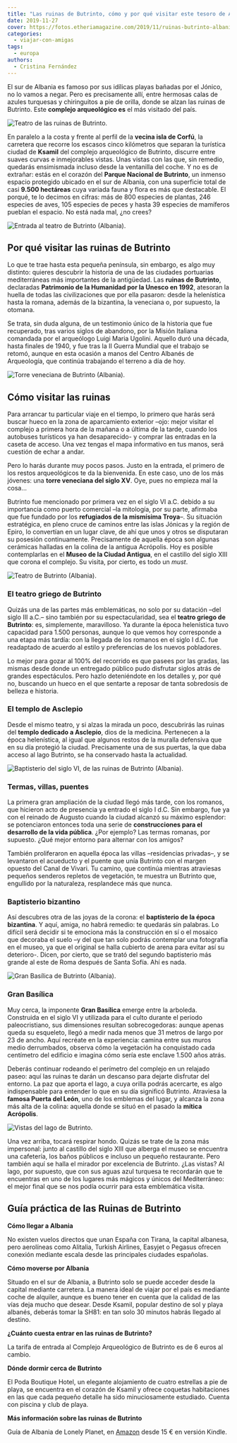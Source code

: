 ```yaml
---
title: "Las ruinas de Butrinto, cómo y por qué visitar este tesoro de Albania"
date: 2019-11-27
cover: https://fotos.etheriamagazine.com/2019/11/ruinas-butrinto-albania.jpg
categories: 
  - viajar-con-amigas
tags: 
  - europa
authors: 
  - Cristina Fernández
---
```


El sur de Albania es famoso por sus idílicas playas bañadas por el Jónico, no lo vamos a 
negar. Pero es precisamente allí, entre hermosas calas de azules turquesas y 
chiringuitos a pie de orilla, donde se alzan las ruinas de Butrinto. Este **complejo 
arqueológico es** el más visitado del país. 

![Teatro de las ruinas de Butrinto.](https://fotos.etheriamagazine.com/2019/11/ruinas-butrinto-albania.jpg "Teatro de las ruinas de Butrinto. ©PB")

En paralelo a la costa y frente al perfil de la **vecina isla de Corfú**, la carretera 
que recorre los escasos cinco kilómetros que separan la turística ciudad de **Ksamil** 
del complejo arqueológico de Butrinto, discurre entre suaves curvas e inmejorables 
vistas. Unas vistas con las que, sin remedio, quedarás ensimismada incluso desde la 
ventanilla del coche. Y no es de extrañar: estás en el corazón del **Parque Nacional de 
Butrinto**, un inmenso espacio protegido ubicado en el sur de Albania, con una 
superficie total de casi **9.500 hectáreas** cuya variada fauna y flora es más que 
destacable. El porqué, te lo decimos en cifras: más de 800 especies de plantas, 246 
especies de aves, 105 especies de peces y hasta 39 especies de mamíferos pueblan el 
espacio. No está nada mal, ¿no crees? 

![Entrada al teatro de Butrinto (Albania).](https://fotos.etheriamagazine.com/2019/11/albania-entrada-a-teatro-butrinto.jpg "Entrada al teatro de Butrinto (Albania).")

## Por qué visitar las ruinas de Butrinto

Lo que te trae hasta esta pequeña península, sin embargo, es algo muy distinto: quieres 
descubrir la historia de una de las ciudades portuarias mediterráneas más importantes de 
la antigüedad. Las **ruinas de Butrinto**, declaradas **Patrimonio de la Humanidad por 
la Unesco en 1992**, atesoran la huella de todas las civilizaciones que por ella 
pasaron: desde la helenística hasta la romana, además de la bizantina, la veneciana o, 
por supuesto, la otomana. 

Se trata, sin duda alguna, de un testimonio único de la historia que fue recuperado, 
tras varios siglos de abandono, por la Misión Italiana comandada por el arqueólogo Luigi 
Maria Ugolini. Aquello duró una década, hasta finales de 1940, y fue tras la II Guerra 
Mundial que el trabajo se retomó, aunque en esta ocasión a manos del Centro Albanés de 
Arqueología, que continúa trabajando el terreno a día de hoy. 

![Torre veneciana de Butrinto (Albania).](https://fotos.etheriamagazine.com/2019/11/albania-torre-veneciana-Butrinto.jpg "Torre veneciana de Butrinto (Albania).")

## Cómo visitar las ruinas

Para arrancar tu particular viaje en el tiempo, lo primero que harás será buscar hueco 
en la zona de aparcamiento exterior –ojo: mejor visitar el complejo a primera hora de la 
mañana o a última de la tarde, cuando los autobuses turísticos ya han desaparecido- y 
comprar las entradas en la caseta de acceso. Una vez tengas el mapa informativo en tus 
manos, será cuestión de echar a andar. 

Pero lo harás durante muy pocos pasos. Justo en la entrada, el primero de los restos 
arqueológicos te da la bienvenida. En este caso, uno de los más jóvenes: una **torre 
veneciana del siglo XV**. Oye, pues no empieza mal la cosa… 

Butrinto fue mencionado por primera vez en el siglo VI a.C. debido a su importancia como 
puerto comercial –la mitología, por su parte, afirmaba que fue fundado por los 
**refugiados de la mismísima Troya**–. Su situación estratégica, en pleno cruce de 
caminos entre las islas Jónicas y la región de Epiro, lo convertían en un lugar clave, 
de ahí que unos y otros se disputaran su posesión continuamente. Precisamente de aquella 
época son algunas cerámicas halladas en la colina de la antigua Acrópolis. Hoy es 
posible contemplarlas en el **Museo de la Ciudad Antigua**, en el castillo del siglo 
XIII que corona el complejo. Su visita, por cierto, es todo un _must_. 

![Teatro de Butrinto (Albania).](https://fotos.etheriamagazine.com/2019/11/albania-Teatro-Butrinto.jpg "Teatro de Butrinto (Albania). ©Cristina Fernández")

### El teatro griego de Butrinto

Quizás una de las partes más emblemáticas, no solo por su datación –del siglo III a.C.– 
sino también por su espectacularidad, sea el **teatro griego de Butrinto**: es, 
simplemente, maravilloso. Ya durante la época helenística tuvo capacidad para 1.500 
personas, aunque lo que vemos hoy corresponde a una etapa más tardía: con la llegada de 
los romanos en el siglo I d.C. fue readaptado de acuerdo al estilo y preferencias de los 
nuevos pobladores. 

Lo mejor para gozar al 100% del recorrido es que pasees por las gradas, las mismas desde 
donde un entregado público pudo disfrutar siglos atrás de grandes espectáculos. Pero 
hazlo deteniéndote en los detalles y, por qué no, buscando un hueco en el que sentarte a 
reposar de tanta sobredosis de belleza e historia. 

### El templo de Asclepio

Desde el mismo teatro, y si alzas la mirada un poco, descubrirás las ruinas del **templo 
dedicado a Asclepio**, dios de la medicina. Pertenecen a la época helenística, al igual 
que algunos restos de la muralla defensiva que en su día protegió la ciudad. 
Precisamente una de sus puertas, la que daba acceso al lago Butrinto, se ha conservado 
hasta la actualidad. 

![Baptisterio del siglo VI, de las ruinas de Butrinto (Albania).](https://fotos.etheriamagazine.com/2019/11/albania-ruinas-butrinto-Baptisterio-siglo-VI.jpg "Baptisterio del siglo VI, de las ruinas de Butrinto (Albania). ©C.F.")

### Termas, villas, puentes

La primera gran ampliación de la ciudad llegó más tarde, con los romanos, que hicieron 
acto de presencia ya entrado el siglo I d.C. Sin embargo, fue ya con el reinado de 
Augusto cuando la ciudad alcanzó su máximo esplendor: se potenciaron entonces toda una 
serie de **construcciones para el desarrollo de la vida pública**. ¿Por ejemplo? Las 
termas romanas, por supuesto. ¿Qué mejor entorno para alternar con los amigos? 

También proliferaron en aquella época las villas –residencias privadas–, y se levantaron 
el acueducto y el puente que unía Butrinto con el margen opuesto del Canal de Vivari. Tu 
camino, que continúa mientras atraviesas pequeños senderos repletos de vegetación, te 
muestra un Butrinto que, engullido por la naturaleza, resplandece más que nunca. 

### Baptisterio bizantino

Así descubres otra de las joyas de la corona: el **baptisterio de la época bizantina**. 
Y aquí, amiga, no habrá remedio: te quedarás sin palabras. Lo difícil será decidir si te 
emociona más la construcción en sí o el mosaico que decoraba el suelo –y del que tan 
solo podrás contemplar una fotografía en el museo, ya que el original se halla cubierto 
de arena para evitar así su deterioro-. Dicen, por cierto, que se trató del segundo 
baptisterio más grande al este de Roma después de Santa Sofía. Ahí es nada. 

![Gran Basílica de Butrinto (Albania).](https://fotos.etheriamagazine.com/2019/11/albania-gran-basilica-butrinto.jpg "Gran Basílica de Butrinto (Albania). ©C.F.")

### Gran Basílica

Muy cerca, la imponente **Gran Basílica** emerge entre la arboleda. Construida en el 
siglo VI y utilizada para el culto durante el periodo paleocristiano, sus dimensiones 
resultan sobrecogedoras: aunque apenas queda su esqueleto, llegó a medir nada menos que 
31 metros de largo por 23 de ancho. Aquí recréate en la experiencia: camina entre sus 
muros medio derrumbados, observa cómo la vegetación ha conquistado cada centímetro del 
edificio e imagina cómo sería este enclave 1.500 años atrás. 

Deberás continuar rodeando el perímetro del complejo en un relajado paseo: aquí las 
ruinas te darán un descanso para dejarte disfrutar del entorno. La paz que aporta el 
lago, a cuya orilla podrás acercarte, es algo indispensable para entender lo que en su 
día significó Butrinto. Atraviesa la **famosa Puerta del León**, uno de los emblemas del 
lugar, y alcanza la zona más alta de la colina: aquella donde se situó en el pasado la 
**mítica Acrópolis**. 

![Vistas del lago de Butrinto.](https://fotos.etheriamagazine.com/2019/11/albania-vistas-del-Lago-Butrinto.jpg "Vistas del lago de Butrinto. © C.F.")

Una vez arriba, tocará respirar hondo. Quizás se trate de la zona más impersonal: junto 
al castillo del siglo XIII que alberga el museo se encuentra una cafetería, los baños 
públicos e incluso un pequeño restaurante. Pero también aquí se halla el mirador por 
excelencia de Butrinto. ¿Las vistas? Al lago, por supuesto, que con sus aguas azul 
turquesa te recordarán que te encuentras en uno de los lugares más mágicos y únicos del 
Mediterráneo: el mejor final que se nos podía ocurrir para esta emblemática visita. 

## Guía práctica de las Ruinas de Butrinto

**Cómo llegar a Albania** 

No existen vuelos directos que unan España con Tirana, la capital albanesa, pero 
aerolíneas como Alitalia, Turkish Airlines, Easyjet o Pegasus ofrecen conexión mediante 
escala desde las principales ciudades españolas. 

**Cómo moverse por Albania** 

Situado en el sur de Albania, a Butrinto solo se puede acceder desde la capital mediante 
carretera. La manera ideal de viajar por el país es mediante coche de alquiler, aunque 
es bueno tener en cuenta que la calidad de las vías deja mucho que desear. Desde Ksamil, 
popular destino de sol y playa albanés, deberás tomar la SH81: en tan solo 30 minutos 
habrás llegado al destino. 

**¿Cuánto cuesta entrar en las ruinas de Butrinto?** 

La tarifa de entrada al Complejo Arqueológico de Butrinto es de 6 euros al cambio. 

**Dónde dormir cerca de Butrinto** 

El Poda Boutique Hotel, un elegante alojamiento de cuatro estrellas a pie de playa, se 
encuentra en el corazón de Ksamil y ofrece coquetas habitaciones en las que cada pequeño 
detalle ha sido minuciosamente estudiado. Cuenta con piscina y club de playa. 

**Más información sobre las ruinas de Butrinto** 

Guía de Albania de Lonely Planet, en [Amazon](https://amzn.to/33tW2Fl) desde 15 € en 
versión Kindle.

